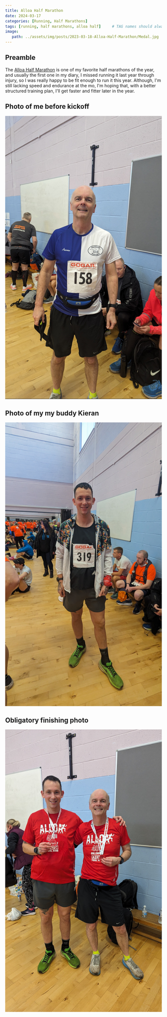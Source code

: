 ```yaml
---
title: Alloa Half Marathon
date: 2024-03-17
categories: [Running, Half Marathons]
tags: [running, half marathons, alloa half]     # TAG names should always be lowercase
image:
   path: ../assets/img/posts/2023-03-18-Alloa-Half-Marathon/Medal.jpg
---
```


## Preamble

The [Alloa Half Marathon](https://www.alloahalfmarathon.co.uk/) is one of my favorite half marathons of the year, and usually the first one in my diary, I missed running it last year through injury, so I was really happy to be fit enough to run it this year. Although, I'm still lacking speed and endurance at the mo, I'm hoping that, with a better structured training plan, I'll get faster and fitter later in the year.

## Photo of me before kickoff

![Me me prior to the start](../assets/img/posts/2023-03-18-Alloa-Half-Marathon/Me_wearing_harriers_top.jpg)

## Photo of my my buddy Kieran

![Kieran Smith](../assets/img/posts/2023-03-18-Alloa-Half-Marathon/Kieran_Before_Race.jpg)

## Obligatory finishing photo

![Finishing photo](../assets/img/posts/2023-03-18-Alloa-Half-Marathon/Kieran_Billy_afer_race.jpg)
